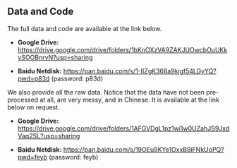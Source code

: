 ## Data and Code

The full data and code are available at the link below.

- **Google Drive:** https://drive.google.com/drive/folders/1bKnOXzVA9ZAKJUOwcbOuUKkySOOBnrvN?usp=sharing

- **Baidu Netdisk:** https://pan.baidu.com/s/1-IIZgK368a9kjgf54LGyYQ?pwd=p83d (password: p83d) 

We also provide all the raw data. Notice that the data have not been pre-processed at all, are very messy, and in Chinese. It is available at the link below on request.

- **Google Drive:** https://drive.google.com/drive/folders/1AFGVDgL1pz1wi1w0UZahJS9JxdVaq2SL?usp=sharing

- **Baidu Netdisk:** https://pan.baidu.com/s/19OEu9KYe1OxxB9iFNkUoPQ?pwd=feyb (password: feyb) 





